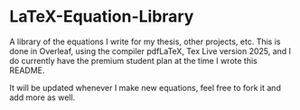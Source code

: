 # LaTeX-Equation-Library
A library of the equations I write for my thesis, other projects, etc. This is done in Overleaf, using the compiler pdfLaTeX, Tex Live version 2025, and I do currently have the premium student plan at the time I wrote this README. 

It will be updated whenever I make new equations, feel free to fork it and add more as well. 
